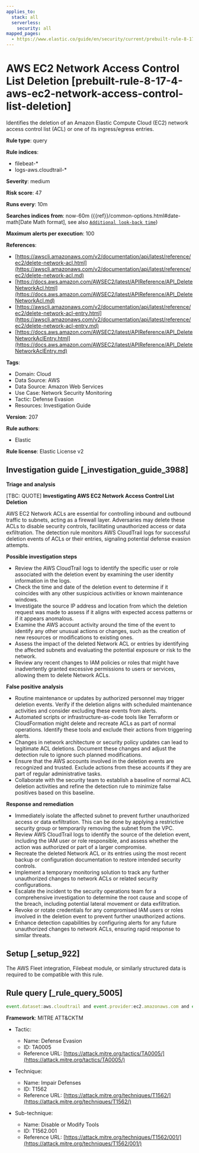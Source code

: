 ```yaml
---
applies_to:
  stack: all
  serverless:
    security: all
mapped_pages:
  - https://www.elastic.co/guide/en/security/current/prebuilt-rule-8-17-4-aws-ec2-network-access-control-list-deletion.html
---
```


# AWS EC2 Network Access Control List Deletion [prebuilt-rule-8-17-4-aws-ec2-network-access-control-list-deletion]

Identifies the deletion of an Amazon Elastic Compute Cloud (EC2) network access control list (ACL) or one of its ingress/egress entries.

**Rule type**: query

**Rule indices**:

* filebeat-*
* logs-aws.cloudtrail-*

**Severity**: medium

**Risk score**: 47

**Runs every**: 10m

**Searches indices from**: now-60m ({{ref}}/common-options.html#date-math[Date Math format], see also [`Additional look-back time`](docs-content://solutions/security/detect-and-alert/create-detection-rule.md#rule-schedule))

**Maximum alerts per execution**: 100

**References**:

* [https://awscli.amazonaws.com/v2/documentation/api/latest/reference/ec2/delete-network-acl.html](https://awscli.amazonaws.com/v2/documentation/api/latest/reference/ec2/delete-network-acl.md)
* [https://docs.aws.amazon.com/AWSEC2/latest/APIReference/API_DeleteNetworkAcl.html](https://docs.aws.amazon.com/AWSEC2/latest/APIReference/API_DeleteNetworkAcl.md)
* [https://awscli.amazonaws.com/v2/documentation/api/latest/reference/ec2/delete-network-acl-entry.html](https://awscli.amazonaws.com/v2/documentation/api/latest/reference/ec2/delete-network-acl-entry.md)
* [https://docs.aws.amazon.com/AWSEC2/latest/APIReference/API_DeleteNetworkAclEntry.html](https://docs.aws.amazon.com/AWSEC2/latest/APIReference/API_DeleteNetworkAclEntry.md)

**Tags**:

* Domain: Cloud
* Data Source: AWS
* Data Source: Amazon Web Services
* Use Case: Network Security Monitoring
* Tactic: Defense Evasion
* Resources: Investigation Guide

**Version**: 207

**Rule authors**:

* Elastic

**Rule license**: Elastic License v2

## Investigation guide [_investigation_guide_3988]

**Triage and analysis**

[TBC: QUOTE]
**Investigating AWS EC2 Network Access Control List Deletion**

AWS EC2 Network ACLs are essential for controlling inbound and outbound traffic to subnets, acting as a firewall layer. Adversaries may delete these ACLs to disable security controls, facilitating unauthorized access or data exfiltration. The detection rule monitors AWS CloudTrail logs for successful deletion events of ACLs or their entries, signaling potential defense evasion attempts.

**Possible investigation steps**

* Review the AWS CloudTrail logs to identify the specific user or role associated with the deletion event by examining the user identity information in the logs.
* Check the time and date of the deletion event to determine if it coincides with any other suspicious activities or known maintenance windows.
* Investigate the source IP address and location from which the deletion request was made to assess if it aligns with expected access patterns or if it appears anomalous.
* Examine the AWS account activity around the time of the event to identify any other unusual actions or changes, such as the creation of new resources or modifications to existing ones.
* Assess the impact of the deleted Network ACL or entries by identifying the affected subnets and evaluating the potential exposure or risk to the network.
* Review any recent changes to IAM policies or roles that might have inadvertently granted excessive permissions to users or services, allowing them to delete Network ACLs.

**False positive analysis**

* Routine maintenance or updates by authorized personnel may trigger deletion events. Verify if the deletion aligns with scheduled maintenance activities and consider excluding these events from alerts.
* Automated scripts or infrastructure-as-code tools like Terraform or CloudFormation might delete and recreate ACLs as part of normal operations. Identify these tools and exclude their actions from triggering alerts.
* Changes in network architecture or security policy updates can lead to legitimate ACL deletions. Document these changes and adjust the detection rule to ignore such planned modifications.
* Ensure that the AWS accounts involved in the deletion events are recognized and trusted. Exclude actions from these accounts if they are part of regular administrative tasks.
* Collaborate with the security team to establish a baseline of normal ACL deletion activities and refine the detection rule to minimize false positives based on this baseline.

**Response and remediation**

* Immediately isolate the affected subnet to prevent further unauthorized access or data exfiltration. This can be done by applying a restrictive security group or temporarily removing the subnet from the VPC.
* Review AWS CloudTrail logs to identify the source of the deletion event, including the IAM user or role responsible, and assess whether the action was authorized or part of a larger compromise.
* Recreate the deleted Network ACL or its entries using the most recent backup or configuration documentation to restore intended security controls.
* Implement a temporary monitoring solution to track any further unauthorized changes to network ACLs or related security configurations.
* Escalate the incident to the security operations team for a comprehensive investigation to determine the root cause and scope of the breach, including potential lateral movement or data exfiltration.
* Revoke or rotate credentials for any compromised IAM users or roles involved in the deletion event to prevent further unauthorized actions.
* Enhance detection capabilities by configuring alerts for any future unauthorized changes to network ACLs, ensuring rapid response to similar threats.


## Setup [_setup_922]

The AWS Fleet integration, Filebeat module, or similarly structured data is required to be compatible with this rule.


## Rule query [_rule_query_5005]

```js
event.dataset:aws.cloudtrail and event.provider:ec2.amazonaws.com and event.action:(DeleteNetworkAcl or DeleteNetworkAclEntry) and event.outcome:success
```

**Framework**: MITRE ATT&CKTM

* Tactic:

    * Name: Defense Evasion
    * ID: TA0005
    * Reference URL: [https://attack.mitre.org/tactics/TA0005/](https://attack.mitre.org/tactics/TA0005/)

* Technique:

    * Name: Impair Defenses
    * ID: T1562
    * Reference URL: [https://attack.mitre.org/techniques/T1562/](https://attack.mitre.org/techniques/T1562/)

* Sub-technique:

    * Name: Disable or Modify Tools
    * ID: T1562.001
    * Reference URL: [https://attack.mitre.org/techniques/T1562/001/](https://attack.mitre.org/techniques/T1562/001/)



